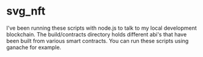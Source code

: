 # svg_nft

<p>
  I've been running these scripts with node.js to talk to my local development blockchain.
  The build/contracts directory holds different abi's that have been built from various smart contracts.
  You can run these scripts using ganache for example.
 </p>
